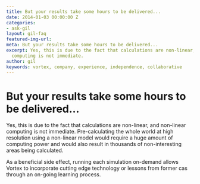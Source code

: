 ```yaml
---
title: But your results take some hours to be delivered...
date: 2014-01-03 00:00:00 Z
categories:
- ask-gil
layout: gil-faq
featured-img-url: 
meta: But your results take some hours to be delivered...
excerpt: Yes, this is due to the fact that calculations are non-linear, and non-linear
  computing is not immediate.
author: gil
keywords: vortex, company, experience, independence, collaborative
---
```


# But your results take some hours to be delivered...

Yes, this is due to the fact that calculations are non-linear, and non-linear computing is not immediate. Pre-calculating the whole world at high resolution using a non-linear model would require a huge amount of computing power and would also result in thousands of non-interesting areas being calculated.

As a beneficial side effect, running each simulation on-demand allows Vortex to incorporate cutting edge technology or lessons from former cas through an on-going learning process.